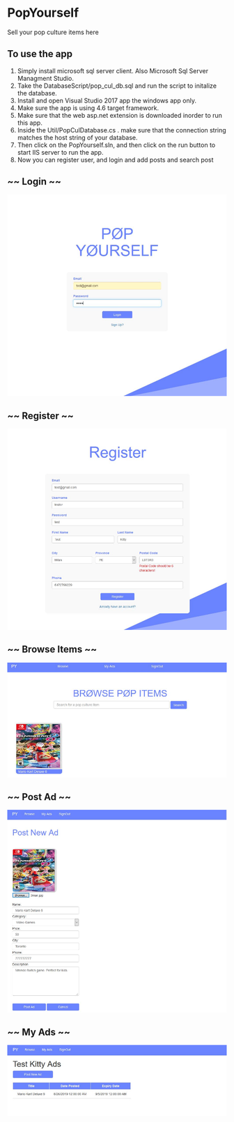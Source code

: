 # PopYourself
Sell your pop culture items here

## To use the app
1. Simply install microsoft sql server client. Also Microsoft Sql Server Managment Studio.
2. Take the DatabaseScript/pop_cul_db.sql and run the script to initalize the database.
2. Install and open Visual Studio 2017 app the windows app only. 
3. Make sure the app is using 4.6 target framework.
4. Make sure that the web asp.net extension is downloaded inorder to run this app.
5. Inside the Util/PopCulDatabase.cs . make sure that the connection string matches the host string of your database.
6. Then click on the PopYourself.sln, and then click on the run button to start IIS server to run the app.
7. Now you can register user, and login and add posts and search post

## ~~ Login ~~
![](AppImages/LoginPage.JPG)

## ~~ Register ~~
![](AppImages/RegisterPage.JPG)

## ~~ Browse Items ~~
![](AppImages/BrowseItemsPage.JPG)

## ~~ Post Ad ~~
![](AppImages/PostAdPage.JPG)

## ~~ My Ads ~~
![](AppImages/MyAdsPage.JPG)
